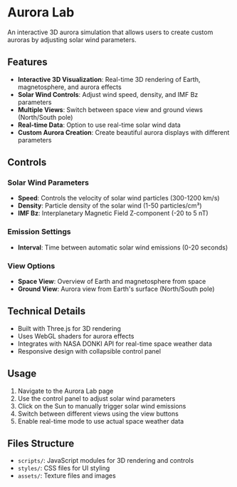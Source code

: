 # Aurora Lab

An interactive 3D aurora simulation that allows users to create custom auroras by adjusting solar wind parameters.

## Features

- **Interactive 3D Visualization**: Real-time 3D rendering of Earth, magnetosphere, and aurora effects
- **Solar Wind Controls**: Adjust wind speed, density, and IMF Bz parameters
- **Multiple Views**: Switch between space view and ground views (North/South pole)
- **Real-time Data**: Option to use real-time solar wind data
- **Custom Aurora Creation**: Create beautiful aurora displays with different parameters

## Controls

### Solar Wind Parameters
- **Speed**: Controls the velocity of solar wind particles (300-1200 km/s)
- **Density**: Particle density of the solar wind (1-50 particles/cm³)
- **IMF Bz**: Interplanetary Magnetic Field Z-component (-20 to 5 nT)

### Emission Settings
- **Interval**: Time between automatic solar wind emissions (0-20 seconds)

### View Options
- **Space View**: Overview of Earth and magnetosphere from space
- **Ground View**: Aurora view from Earth's surface (North/South pole)

## Technical Details

- Built with Three.js for 3D rendering
- Uses WebGL shaders for aurora effects
- Integrates with NASA DONKI API for real-time space weather data
- Responsive design with collapsible control panel

## Usage

1. Navigate to the Aurora Lab page
2. Use the control panel to adjust solar wind parameters
3. Click on the Sun to manually trigger solar wind emissions
4. Switch between different views using the view buttons
5. Enable real-time mode to use actual space weather data

## Files Structure

- `scripts/`: JavaScript modules for 3D rendering and controls
- `styles/`: CSS files for UI styling
- `assets/`: Texture files and images

